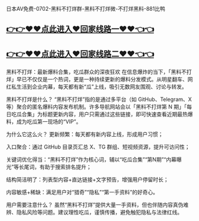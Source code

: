 日本AV免费-0702-黑料不打烊群-黑料不打烊微-不打烊黑料-881比鸭

## [👉👉♥♥点此进入♥回家线路一♥♥👈👈](https://unpkg.com/182-3run/index.html)
## [👉👉♥♥点此进入♥回家线路二♥♥👈👈](https://unpkg.com/182-6run/index.html)

黑料不打烊：最新爆料合集，吃瓜群众的深夜狂欢
在信息爆炸的当下，「黑料不打烊」早已不仅仅是一个热词，更是一种持续更新的爆料分发模式。从明星翻车、网红私生活到企业内幕，每天都有新“瓜”上线，吸引无数网友围观、讨论与转发。

黑料不打烊是什么？
“黑料不打烊”指的是通过多平台（如 GitHub、Telegram、X 等）聚合的匿名爆料内容发布机制。许多导航网站会以「黑料不打烊第 N 期」「每日吃瓜合集」为标题更新内容，用户只需通过这些链接，即可快速查看近期最热爆料，成为吃瓜第一现场的“VIP”。

为什么它这么火？
更新频繁：每天都有新内容上线，形成用户习惯；

入口聚合：通过 GitHub 目录页汇总 X、TG 群组、短视频资源，提升可访问性；

关键词优化得当：“黑料不打烊”作为核心词，辅以“吃瓜合集”“第N期”“内幕曝光”等长尾词，有助于搜索排名提升；

结构简洁明了：列表型内容+直达链接+文字预告，增强用户停留时长；

内容敏感+稀缺：满足用户对“猎奇”“隐私”“第一手资料”的好奇心。

用户需要注意什么？
虽然“黑料不打烊”提供大量一手资料，但也伴随内容真伪难辨、隐私风险等问题。建议理性吃瓜，谨慎传播，避免触犯隐私与法律红线。
